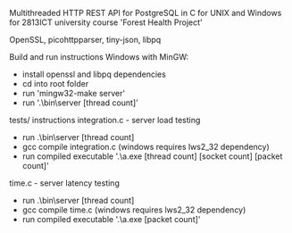 Multithreaded HTTP REST API for PostgreSQL in C for UNIX and Windows
for 2813ICT university course
'Forest Health Project'

OpenSSL, picohttpparser, tiny-json, libpq

Build and run instructions
Windows with MinGW:
 - install openssl and libpq dependencies
 - cd into root folder
 - run 'mingw32-make server'
 - run '.\bin\server [thread count]'

tests/ instructions
integration.c - server load testing
 - run .\bin\server [thread count]
 - gcc compile integration.c (windows requires lws2_32 dependency)
 - run compiled executable '.\a.exe [thread count] [socket count] [packet count]'

time.c - server latency testing
 - run .\bin\server [thread count]
 - gcc compile time.c (windows requires lws2_32 dependency)
 - run compiled executable '.\a.exe [packet count]'


